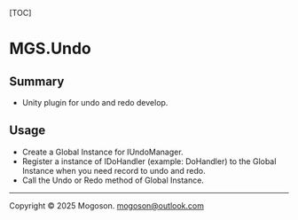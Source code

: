 [TOC]

# MGS.Undo

## Summary

- Unity plugin for undo and redo develop.

## Usage

- Create a Global Instance for IUndoManager.
- Register a instance of IDoHandler (example: DoHandler) to the Global Instance when you need record to undo and redo.
- Call the Undo or Redo method of Global Instance.

------

Copyright © 2025 Mogoson.	mogoson@outlook.com